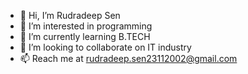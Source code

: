 - 👋 Hi, I’m Rudradeep Sen
- 👀 I’m interested in programming
- 🌱 I’m currently learning B.TECH
- 💞️ I’m looking to collaborate on IT industry
- 📫 Reach me at rudradeep.sen23112002@gmail.com 

<!---
rudradeep2002/rudradeep2002 is a ✨ special ✨ repository because its `README.md` (this file) appears on your GitHub profile.
You can click the Preview link to take a look at your changes.
--->

